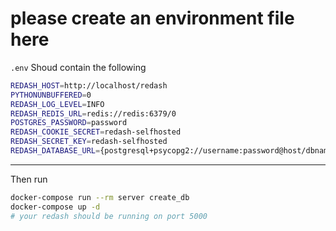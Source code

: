 # please create an environment file here
`.env` Shoud contain the following
```bash
REDASH_HOST=http://localhost/redash
PYTHONUNBUFFERED=0
REDASH_LOG_LEVEL=INFO
REDASH_REDIS_URL=redis://redis:6379/0
POSTGRES_PASSWORD=password
REDASH_COOKIE_SECRET=redash-selfhosted
REDASH_SECRET_KEY=redash-selfhosted
REDASH_DATABASE_URL={postgresql+psycopg2://username:password@host/dbname}
```
____
Then run 

```bash
docker-compose run --rm server create_db 
docker-compose up -d
# your redash should be running on port 5000
```